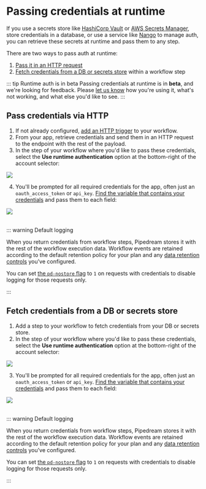# Passing credentials at runtime

If you use a secrets store like [HashiCorp Vault](https://www.vaultproject.io/) or [AWS Secrets Manager](https://aws.amazon.com/secrets-manager/), store credentials in a database, or use a service like [Nango](https://www.nango.dev/) to manage auth, you can retrieve these secrets at runtime and pass them to any step.

There are two ways to pass auth at runtime:

1. [Pass it in an HTTP request](#pass-credentials-via-http)
2. [Fetch credentials from a DB or secrets store](#fetch-credentials-from-a-db-or-secrets-store) within a workflow step

::: tip Runtime auth is in beta
Passing credentials at runtime is in **beta**, and we're looking for feedback. Please [let us know](https://pipedream.com/support) how you're using it, what's not working, and what else you'd like to see.
:::

## Pass credentials via HTTP

1. If not already configured, [add an HTTP trigger](/workflows/steps/triggers/#http) to your workflow.
2. From your app, retrieve credentials and send them in an HTTP request to the endpoint with the rest of the payload.
3. In the step of your workflow where you'd like to pass these credentials, select the **Use runtime authentication** option at the bottom-right of the account selector:

<div>
<img src="https://res.cloudinary.com/pipedreamin/image/upload/v1707630109/docs/Screenshot_2024-02-10_at_9.39.59_PM_vp4wz1.png" />
</div>

4. You'll be prompted for all required credentials for the app, often just an `oauth_access_token` or `api_key`. [Find the variable that contains your credentials](/workflows/events/#copying-references-to-event-data) and pass them to each field:

<div style="margin-bottom: 2rem">
<img src="https://res.cloudinary.com/pipedreamin/image/upload/v1707630112/docs/Screenshot_2024-02-10_at_9.40.54_PM_hynkvq.png" />
</div>

::: warning Default logging

When you return credentials from workflow steps, Pipedream stores it with the rest of the workflow execution data. Workflow events are retained according to the default retention policy for your plan and any [data retention controls](/workflows/settings/#data-retention-controls) you've configured.

You can set [the `pd-nostore` flag](/workflows/steps/triggers/#x-pd-nostore) to `1` on requests with credentials to disable logging for those requests only.

:::

## Fetch credentials from a DB or secrets store

1. Add a step to your workflow to fetch credentials from your DB or secrets store.
2. In the step of your workflow where you'd like to pass these credentials, select the **Use runtime authentication** option at the bottom-right of the account selector:

<div>
<img src="https://res.cloudinary.com/pipedreamin/image/upload/v1707630109/docs/Screenshot_2024-02-10_at_9.39.59_PM_vp4wz1.png" />
</div>

3. You'll be prompted for all required credentials for the app, often just an `oauth_access_token` or `api_key`. [Find the variable that contains your credentials](/workflows/events/#copying-references-to-event-data) and pass them to each field:

<div style="margin-bottom: 2rem">
<img src="https://res.cloudinary.com/pipedreamin/image/upload/v1707630112/docs/Screenshot_2024-02-10_at_9.40.54_PM_hynkvq.png" />
</div>

::: warning Default logging

When you return credentials from workflow steps, Pipedream stores it with the rest of the workflow execution data. Workflow events are retained according to the default retention policy for your plan and any [data retention controls](/workflows/settings/#data-retention-controls) you've configured.

You can set [the `pd-nostore` flag](/workflows/steps/triggers/#x-pd-nostore) to `1` on requests with credentials to disable logging for those requests only.

:::
